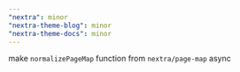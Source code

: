 ```yaml
---
"nextra": minor
"nextra-theme-blog": minor
"nextra-theme-docs": minor
---
```


make `normalizePageMap` function from `nextra/page-map` async
